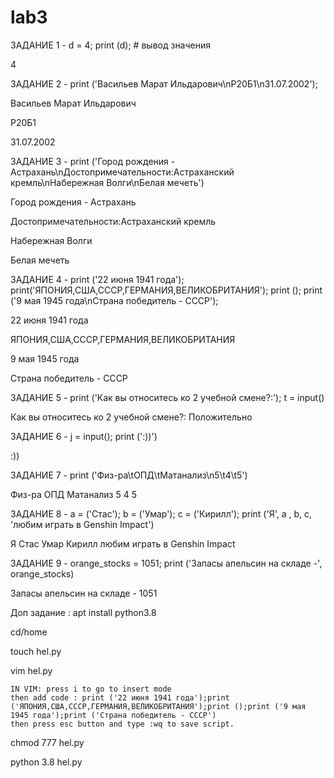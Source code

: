 # lab3
ЗАДАНИЕ 1 - d = 4; print (d); # вывод значения

4

ЗАДАНИЕ 2 - print ('Васильев Марат Ильдарович\nР20Б1\n31.07.2002');

Васильев Марат Ильдарович

Р20Б1

31.07.2002

ЗАДАНИЕ 3 - print ('Город рождения - Астрахань\nДостопримечательности:Астраханский кремль\nНабережная Волги\nБелая мечеть')

Город рождения - Астрахань

Достопримечательности:Астраханский кремль

Набережная Волги

Белая мечеть

ЗАДАНИЕ 4 - print ('22 июня 1941 года'); print('ЯПОНИЯ,США,СССР,ГЕРМАНИЯ,ВЕЛИКОБРИТАНИЯ'); print (); print ('9 мая 1945 года\nСтрана победитель - СССР');

22 июня 1941 года

ЯПОНИЯ,США,СССР,ГЕРМАНИЯ,ВЕЛИКОБРИТАНИЯ

9 мая 1945 года

Страна победитель - СССР

ЗАДАНИЕ 5 - print ('Как вы относитесь ко 2 учебной смене?:'); t = input()

Как вы относитесь ко 2 учебной смене?:
Положительно

ЗАДАНИЕ 6 - j = input(); print (':))')


:))

ЗАДАНИЕ 7 - print ('Физ-ра\tОПД\tМатанализ\n5\t4\t5')

Физ-ра ОПД Матанализ
5       4       5

ЗАДАНИЕ 8 - a = ('Стас'); b = ('Умар'); c = ('Кирилл'); print ('Я', a , b, c, 'любим играть в Genshin Impact')

Я Стас Умар Кирилл любим играть в Genshin Impact

ЗАДАНИЕ 9 - orange_stocks = 1051; print ('Запасы апельсин на складе -', orange_stocks)

Запасы апельсин на складе - 1051

Доп задание :
apt install python3.8

cd/home

touch hel.py

vim hel.py

    IN VIM: press i to go to insert mode
    then add code : print ('22 июня 1941 года');print ('ЯПОНИЯ,США,СССР,ГЕРМАНИЯ,ВЕЛИКОБРИТАНИЯ');print ();print ('9 мая 1945 года');print ('Страна победитель - СССР')
    then press esc button and type :wq to save script.
    
    
chmod 777 hel.py

python 3.8 hel.py
